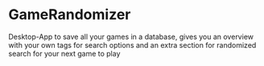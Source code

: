 # GameRandomizer
Desktop-App to save all your games in a database, gives you an overview with your own tags for search options and an extra section for randomized search for your next game to play
